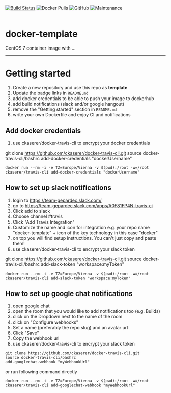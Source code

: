 [![Build Status](https://travis-ci.com/ckaserer/docker-template.svg?branch=master)](https://travis-ci.com/ckaserer/docker-template)
![Docker Pulls](https://img.shields.io/docker/pulls/ckaserer/docker-template)
![GitHub](https://img.shields.io/github/license/ckaserer/docker-template)
![Maintenance](https://img.shields.io/maintenance/yes/2020)
<br>
<br>

# docker-template

CentOS 7 container image with ...

---

# Getting started

1) Create a new repository and use this repo as **template**
2) Update the badge links in `README.md`
3) add docker credentials to be able to push your image to dockerhub
4) add build notifications (slack and/or google hangout)
5) remove the "Getting started" section in `README.md`
6) write your own Dockerfile and enjoy CI and notifications

## Add docker credentials

1) use ckaserer/docker-travis-cli to encrypt your docker credentials

git clone https://github.com/ckaserer/docker-travis-cli.git
source docker-travis-cli/bashrc
add-docker-credentials "dockerUsername"

```
docker run --rm -i -e TZ=Europe/Vienna -v $(pwd):/root -w=/root ckaserer/travis-cli add-docker-credentials "dockerUsername"
```

## How to set up slack notifications

1) login to https://team-gepardec.slack.com/
2) go to https://team-gepardec.slack.com/apps/A0F81FP4N-travis-ci
3) Click add to slack
4) Choose channel #travis
5) Click "Add Travis Integration"
6) Customize the name and icon for integration e.g. your repo name "docker-template" + icon of the key technology in this case "docker"
7) on top you will find setup instructions. You can't just copy and paste them!
8) use ckaserer/docker-travis-cli to encrypt your slack token

git clone https://github.com/ckaserer/docker-travis-cli.git
source docker-travis-cli/bashrc
add-slack-token "workspace:myToken"

```
docker run --rm -i -e TZ=Europe/Vienna -v $(pwd):/root -w=/root ckaserer/travis-cli add-slack-token "workspace:myToken"
```

## How to set up google chat notifications

1) open google chat
2) open the room that you would like to add notifications too (e.g. Builds)
3) click on the Dropdown next to the name of the room
4) click on "Configure webhooks"
5) Set a name (preferably the repo slug) and an avatar url
6) Click "Save"
6) Copy the webhook url
7) use ckaserer/docker-travis-cli to encrypt your slack token 

```
git clone https://github.com/ckaserer/docker-travis-cli.git
source docker-travis-cli/bashrc
add-googlechat-webhook "myWebhookUrl"
```

or run following command directly

```
docker run --rm -i -e TZ=Europe/Vienna -v $(pwd):/root -w=/root ckaserer/travis-cli add-googlechat-webhook "myWebhookUrl"
```